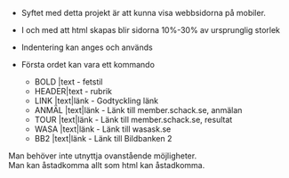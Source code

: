 * Syftet med detta projekt är att kunna visa webbsidorna på mobiler.

* I och med att html skapas blir sidorna 10%-30% av ursprunglig storlek

* Indentering kan anges och används
* Första ordet kan vara ett kommando
	* BOLD  |text - fetstil
	* HEADER|text - rubrik
	* LINK  |text|länk - Godtyckling länk
	* ANMÄL |text|länk - Länk till member.schack.se, anmälan
	* TOUR  |text|länk - Länk till member.schack.se, resultat
	* WASA  |text|länk - Länk till wasask.se
	* BB2   |text|länk - Länk till Bildbanken 2

Man behöver inte utnyttja ovanstående möjligheter.  
Man kan åstadkomma allt som html kan åstadkomma.